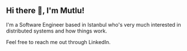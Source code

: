 ## Hi there 👋, I'm Mutlu!
I'm a Software Engineer based in Istanbul who's very much interested in distributed systems and how things work.

Feel free to reach me out through LinkedIn.

